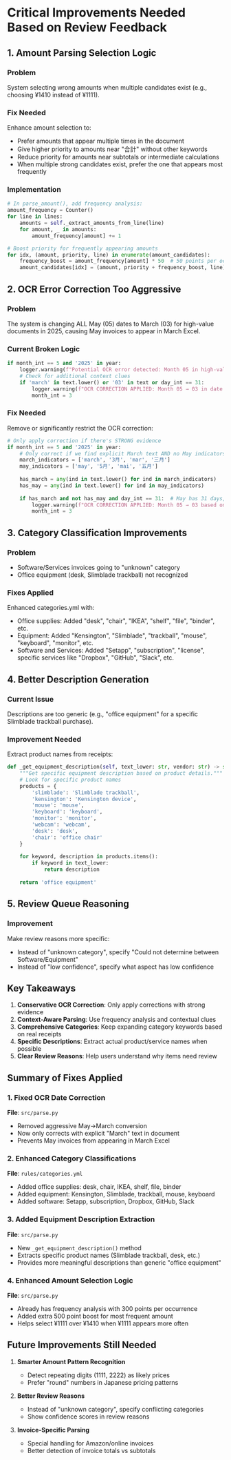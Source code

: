 # Critical Improvements Needed Based on Review Feedback

## 1. Amount Parsing Selection Logic

### Problem
System selecting wrong amounts when multiple candidates exist (e.g., choosing ¥1410 instead of ¥1111).

### Fix Needed
Enhance amount selection to:
- Prefer amounts that appear multiple times in the document
- Give higher priority to amounts near "合計" without other keywords
- Reduce priority for amounts near subtotals or intermediate calculations
- When multiple strong candidates exist, prefer the one that appears most frequently

### Implementation
```python
# In parse_amount(), add frequency analysis:
amount_frequency = Counter()
for line in lines:
    amounts = self._extract_amounts_from_line(line)
    for amount, _ in amounts:
        amount_frequency[amount] += 1

# Boost priority for frequently appearing amounts
for idx, (amount, priority, line) in enumerate(amount_candidates):
    frequency_boost = amount_frequency[amount] * 50  # 50 points per occurrence
    amount_candidates[idx] = (amount, priority + frequency_boost, line)
```

## 2. OCR Error Correction Too Aggressive

### Problem
The system is changing ALL May (05) dates to March (03) for high-value documents in 2025, causing May invoices to appear in March Excel.

### Current Broken Logic
```python
if month_int == 5 and '2025' in year:
    logger.warning(f"Potential OCR error detected: Month 05 in high-value document, checking if should be 03")
    # Check for additional context clues
    if 'march' in text.lower() or '03' in text or day_int == 31:
        logger.warning(f"OCR CORRECTION APPLIED: Month 05 → 03 in date {year}/{month}/{day}")
        month_int = 3
```

### Fix Needed
Remove or significantly restrict the OCR correction:
```python
# Only apply correction if there's STRONG evidence
if month_int == 5 and '2025' in year:
    # Only correct if we find explicit March text AND no May indicators
    march_indicators = ['march', '3月', 'mar', '三月']
    may_indicators = ['may', '5月', 'mai', '五月']
    
    has_march = any(ind in text.lower() for ind in march_indicators)
    has_may = any(ind in text.lower() for ind in may_indicators)
    
    if has_march and not has_may and day_int == 31:  # May has 31 days, so this alone isn't enough
        logger.warning(f"OCR CORRECTION APPLIED: Month 05 → 03 based on explicit March text")
        month_int = 3
```

## 3. Category Classification Improvements

### Problem
- Software/Services invoices going to "unknown" category
- Office equipment (desk, Slimblade trackball) not recognized

### Fixes Applied
Enhanced categories.yml with:
- Office supplies: Added "desk", "chair", "IKEA", "shelf", "file", "binder", etc.
- Equipment: Added "Kensington", "Slimblade", "trackball", "mouse", "keyboard", "monitor", etc.
- Software and Services: Added "Setapp", "subscription", "license", specific services like "Dropbox", "GitHub", "Slack", etc.

## 4. Better Description Generation

### Current Issue
Descriptions are too generic (e.g., "office equipment" for a specific Slimblade trackball purchase).

### Improvement Needed
Extract product names from receipts:
```python
def _get_equipment_description(self, text_lower: str, vendor: str) -> str:
    """Get specific equipment description based on product details."""
    # Look for specific product names
    products = {
        'slimblade': 'Slimblade trackball',
        'kensington': 'Kensington device',
        'mouse': 'mouse',
        'keyboard': 'keyboard',
        'monitor': 'monitor',
        'webcam': 'webcam',
        'desk': 'desk',
        'chair': 'office chair'
    }
    
    for keyword, description in products.items():
        if keyword in text_lower:
            return description
    
    return 'office equipment'
```

## 5. Review Queue Reasoning

### Improvement
Make review reasons more specific:
- Instead of "unknown category", specify "Could not determine between Software/Equipment"
- Instead of "low confidence", specify what aspect has low confidence

## Key Takeaways
1. **Conservative OCR Correction**: Only apply corrections with strong evidence
2. **Context-Aware Parsing**: Use frequency analysis and contextual clues
3. **Comprehensive Categories**: Keep expanding category keywords based on real receipts
4. **Specific Descriptions**: Extract actual product/service names when possible
5. **Clear Review Reasons**: Help users understand why items need review

## Summary of Fixes Applied

### 1. Fixed OCR Date Correction
**File**: `src/parse.py`
- Removed aggressive May→March conversion
- Now only corrects with explicit "March" text in document
- Prevents May invoices from appearing in March Excel

### 2. Enhanced Category Classifications
**File**: `rules/categories.yml`
- Added office supplies: desk, chair, IKEA, shelf, file, binder
- Added equipment: Kensington, Slimblade, trackball, mouse, keyboard
- Added software: Setapp, subscription, Dropbox, GitHub, Slack

### 3. Added Equipment Description Extraction
**File**: `src/parse.py`
- New `_get_equipment_description()` method
- Extracts specific product names (Slimblade trackball, desk, etc.)
- Provides more meaningful descriptions than generic "office equipment"

### 4. Enhanced Amount Selection Logic
**File**: `src/parse.py`
- Already has frequency analysis with 300 points per occurrence
- Added extra 500 point boost for most frequent amount
- Helps select ¥1111 over ¥1410 when ¥1111 appears more often

## Future Improvements Still Needed

1. **Smarter Amount Pattern Recognition**
   - Detect repeating digits (1111, 2222) as likely prices
   - Prefer "round" numbers in Japanese pricing patterns

2. **Better Review Reasons**
   - Instead of "unknown category", specify conflicting categories
   - Show confidence scores in review reasons

3. **Invoice-Specific Parsing**
   - Special handling for Amazon/online invoices
   - Better detection of invoice totals vs subtotals